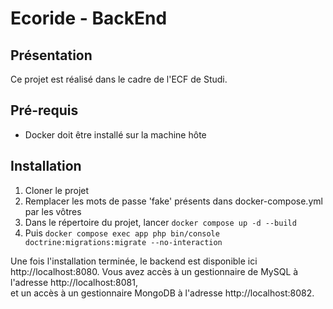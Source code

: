 # Ecoride - BackEnd

## Présentation
Ce projet est réalisé dans le cadre de l'ECF de Studi.

## Pré-requis
* Docker doit être installé sur la machine hôte

## Installation
1. Cloner le projet
2. Remplacer les mots de passe 'fake' présents dans docker-compose.yml par les vôtres
3. Dans le répertoire du projet, lancer `docker compose up -d --build`
4. Puis `docker compose exec app php bin/console doctrine:migrations:migrate --no-interaction`


Une fois l'installation terminée, le backend est disponible ici http://localhost:8080.
Vous avez accès à un gestionnaire de MySQL à l'adresse http://localhost:8081,  
et un accès à un gestionnaire MongoDB à l'adresse http://localhost:8082. 
